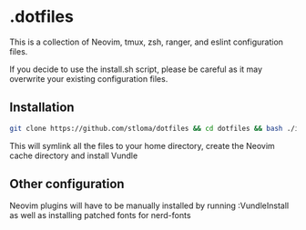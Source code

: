 # .dotfiles

This is a collection of Neovim, tmux, zsh, ranger, and eslint configuration files.

If you decide to use the install.sh script, please be careful as it may overwrite your existing configuration files.

## Installation

```bash
git clone https://github.com/stloma/dotfiles && cd dotfiles && bash ./install.sh
```

This will symlink all the files to your home directory, create the Neovim cache directory and install Vundle

## Other configuration

Neovim plugins will have to be manually installed by running :VundleInstall as well as installing patched fonts for nerd-fonts

